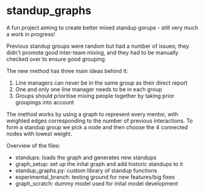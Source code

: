 # standup_graphs
A fun project aiming to create better mixed standup gorups - still very much a work in progress!


Previous standup groups were random but had a number of issues; they didn't promote good inter-team mixing, and they had to be manually checked over to ensure good grouping.

The new method has three main ideas behind it: 
1) Line managers can never be in the same group as their direct report
2) One and only one line manager needs to be in each group
3) Groups should prioritise mixing people together by taking prior groupings into account


The method works by using a graph to represent every mentor, with weighted edges corresponding to the number of previous interactions. To form a standup group we pick a node and then choose the 4 connected nodes with lowest weight.

Overview of the files:
* standups: loads the graph and generates new standups
* graph_setup: set up the inital graph and add historic standups to it
* standup_graphs.py: custom library of standup functions
* experimental_branch: testing ground for new features/big fixes
* graph_scratch: dummy model used for inital model development